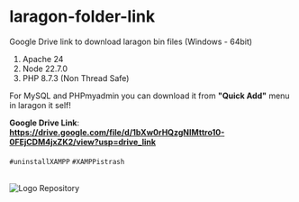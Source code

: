 # laragon-folder-link
Google Drive link to download laragon bin files (Windows - 64bit)

1. Apache 24
2. Node 22.7.0
3. PHP 8.7.3 (Non Thread Safe)</br>

For MySQL and PHPmyadmin you can download it from <b>"Quick Add"</b> menu in laragon it self!

<b>Google Drive Link</b>: <b>https://drive.google.com/file/d/1bXw0rHQzgNIMttro10-0FEjCDM4jxZK2/view?usp=drive_link</b>
</br>
</br>
```#uninstallXAMPP``` ```#XAMPPistrash```
</br>
</br>

![Logo Repository](./img/index.png)
